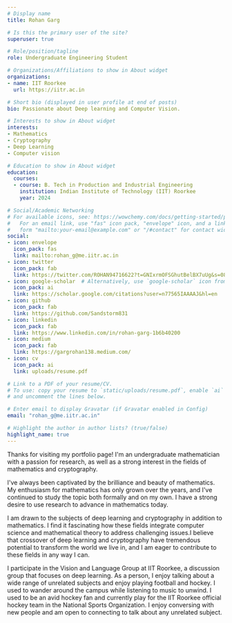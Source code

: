 ```yaml
---
# Display name
title: Rohan Garg

# Is this the primary user of the site?
superuser: true

# Role/position/tagline
role: Undergraduate Engineering Student

# Organizations/Affiliations to show in About widget
organizations:
- name: IIT Roorkee
  url: https://iitr.ac.in

# Short bio (displayed in user profile at end of posts)
bio: Passionate about Deep learning and Computer Vision.

# Interests to show in About widget
interests:
- Mathematics
- Cryptography
- Deep Learning
- Computer vision

# Education to show in About widget
education:
  courses:
  - course: B. Tech in Production and Industrial Engineering
    institution: Indian Institute of Technology (IIT) Roorkee
    year: 2024

# Social/Academic Networking
# For available icons, see: https://wowchemy.com/docs/getting-started/page-builder/#icons
#   For an email link, use "fas" icon pack, "envelope" icon, and a link in the
#   form "mailto:your-email@example.com" or "/#contact" for contact widget.
social:
- icon: envelope
  icon_pack: fas
  link: mailto:rohan_g@me.iitr.ac.in
- icon: twitter
  icon_pack: fab
  link: https://twitter.com/ROHAN94716622?t=GNIxrmOFSGhutBelBX7uUg&s=08
- icon: google-scholar  # Alternatively, use `google-scholar` icon from `ai` icon pack
  icon_pack: ai
  link: https://scholar.google.com/citations?user=n77565IAAAAJ&hl=en
- icon: github
  icon_pack: fab
  link: https://github.com/Sandstorm831
- icon: linkedin
  icon_pack: fab
  link: https://www.linkedin.com/in/rohan-garg-1b6b40200
- icon: medium
  icon_pack: fab
  link: https://gargrohan138.medium.com/
- icon: cv
  icon_pack: ai
  link: uploads/resume.pdf

# Link to a PDF of your resume/CV.
# To use: copy your resume to `static/uploads/resume.pdf`, enable `ai` icons in `params.toml`, 
# and uncomment the lines below.

# Enter email to display Gravatar (if Gravatar enabled in Config)
email: "rohan_g@me.iitr.ac.in"

# Highlight the author in author lists? (true/false)
highlight_name: true
---
```


Thanks for visiting my portfolio page! I'm an undergraduate mathematician with a passion for research, as well as a strong interest in the fields of mathematics and cryptography.

I've always been captivated by the brilliance and beauty of mathematics. My enthusiasm for mathematics has only grown over the years, and I've continued to study the topic both formally and on my own. I have a strong desire to use research to advance in mathematics today.

I am drawn to the subjects of deep learning and cryptography in addition to mathematics. I find it fascinating how these fields integrate computer science and mathematical theory to address challenging issues.I believe that crossover of deep learning and cryptography have tremendous potential to transform the world we live in, and I am eager to contribute to these fields in any way I can.

I participate in the Vision and Language Group at IIT Roorkee, a discussion group that focuses on deep learning. As a person, I enjoy talking about a wide range of unrelated subjects and enjoy playing football and hockey. I used to wander around the campus while listening to music to unwind. I used to be an avid hockey fan and currently play for the IIT Roorkee official hockey team in the National Sports Organization. I enjoy conversing with new people and am open to connecting to talk about any unrelated subject.